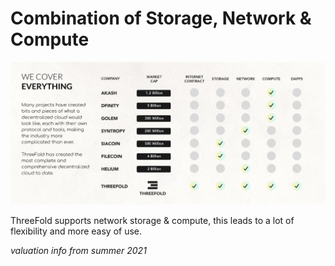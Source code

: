 # Combination of Storage, Network & Compute


![](img/storage_compute_network_.jpg)

ThreeFold supports network storage & compute, this leads to a lot of flexibility and more easy of use.


*valuation info from summer 2021*



